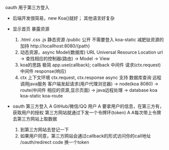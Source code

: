 oauth 用于第三方登入

- 后端开发很简易，new Koa()就好；
  其他语言好复杂
- 显示首页
  暴露资源
  1. .html .css .js
     静态资源
     /public 公开 不需要登入
     koa-static 减肥钛资源的加持
     http://locallhost:8080/{path}
  2. 动态资源，async Model(数据库)
     URL Universal Resource Location
     url -> 查找相应的控制器(路由) -> Model -> View
  3. koa的思路
     极简
     app.use(callback);
     callback 中间件
     请求(ctx.request)  中间件  response(响应)
  4. ctx 上下文环境
     ctx.request, ctx.response
     async 支持   数据库查询 远程调用java服务
     客户端发起请求(用户代理浏览器) -> node(koa 8080) -> route(中间件 相应的资源,显示页面) -> java远程处理 -> database
     koa koa-static koa-route 

- oauth
  第三方登入
  A  GitHub/微信/QQ  用户
  A 要拿用户的信息，在第三方有，获取用户的授权
  第三方网站就通过下发一个令牌环(token) A
  A每次带上令牌去第三方网站上取数据
  1. 到第三方网站去登记一下
  2. 如果用户同意，第三方网站会通过callback的形式访问你的call地址 /oauth/redirect
      code 换一个token